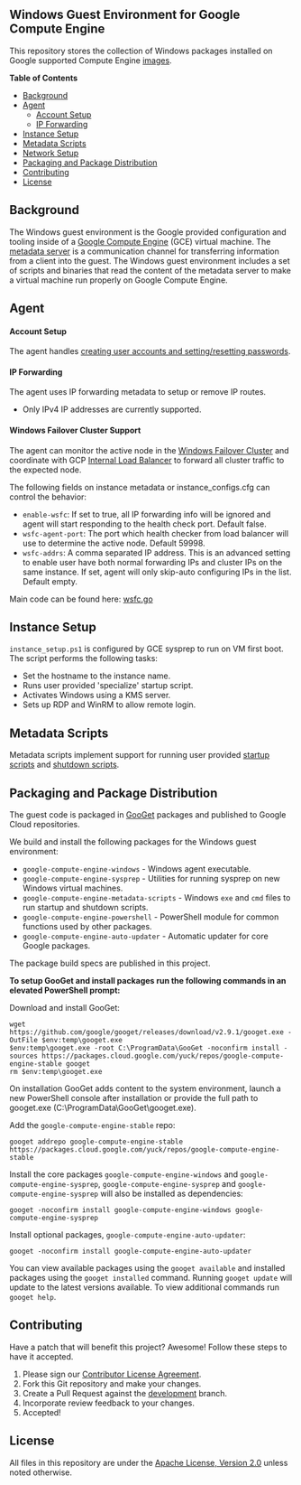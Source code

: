 ## Windows Guest Environment for Google Compute Engine
This repository stores the collection of Windows packages installed on Google
supported Compute Engine [images](https://cloud.google.com/compute/docs/images).

**Table of Contents**

* [Background](#background)
* [Agent](#Agent)
    * [Account Setup](#account-setup)
    * [IP Forwarding](#ip-forwarding)
* [Instance Setup](#instance-setup)
* [Metadata Scripts](#metadata-scripts)
* [Network Setup](#network-setup)
* [Packaging and Package Distribution](#packaging-andpackage-distribution)
* [Contributing](#contributing)
* [License](#license)

## Background

The Windows guest environment is the Google provided configuration and
tooling inside of a [Google Compute Engine](https://cloud.google.com/compute/)
(GCE) virtual machine. The
[metadata server](https://cloud.google.com/compute/docs/metadata) is a
communication channel for transferring information from a client into the guest.
The Windows guest environment includes a set of scripts and binaries that read
the content of the metadata server to make a virtual machine run properly on
Google Compute Engine.

## Agent

#### Account Setup

The agent handles [creating user accounts and setting/resetting passwords](https://cloud.google.com/compute/docs/instances/windows/creating-passwords-for-windows-instances).

#### IP Forwarding

The agent uses IP forwarding metadata to setup or remove IP routes.

*   Only IPv4 IP addresses are currently supported.

#### Windows Failover Cluster Support

The agent can monitor the active node in the [Windows Failover Cluster](https://technet.microsoft.com/en-us/library/cc770737(v=ws.11).aspx) and coordinate with GCP [Internal Load Balancer](https://cloud.google.com/compute/docs/load-balancing/internal/) to forward all cluster traffic to the expected node.

The following fields on instance metadata or instance_configs.cfg can control the behavior:

* `enable-wsfc`: If set to true, all IP forwarding info will be ignored and agent will start responding to the health check port. Default false.
* `wsfc-agent-port`: The port which health checker from load balancer will use to determine the active node. Default 59998.
* `wsfc-addrs`: A comma separated IP address. This is an advanced setting to enable user have both normal forwarding IPs and cluster IPs on the same instance. If set, agent will only skip-auto configuring IPs in the list. Default empty. 

Main code can be found here: [wsfc.go](GCEWindowsAgent/wsfc.go)

## Instance Setup

`instance_setup.ps1` is configured by GCE sysprep to run on VM first boot.
The script performs the following tasks:

*   Set the hostname to the instance name.
*   Runs user provided 'specialize' startup script.
*   Activates Windows using a KMS server.
*   Sets up RDP and WinRM to allow remote login.

## Metadata Scripts

Metadata scripts implement support for running user provided
[startup scripts](https://cloud.google.com/compute/docs/startupscript) and
[shutdown scripts](https://cloud.google.com/compute/docs/shutdownscript).

## Packaging and Package Distribution

The guest code is packaged in [GooGet](https://github.com/google/googet)
packages and published to Google Cloud repositories.

We build and install the following packages for the Windows guest environment:

*   `google-compute-engine-windows` - Windows agent executable.
*   `google-compute-engine-sysprep` - Utilities for running sysprep on new
    Windows virtual machines.
*   `google-compute-engine-metadata-scripts` - Windows `exe` and `cmd` files
    to run startup and shutdown scripts.
*   `google-compute-engine-powershell` - PowerShell module for common functions
    used by other packages.
*   `google-compute-engine-auto-updater` - Automatic updater for core Google
    packages.

The package build specs are published in this project.

**To setup GooGet and install packages run the following commands in an elevated
PowerShell prompt:**

Download and install GooGet:
```
wget https://github.com/google/googet/releases/download/v2.9.1/googet.exe -OutFile $env:temp\googet.exe
$env:temp\googet.exe -root C:\ProgramData\GooGet -noconfirm install -sources https://packages.cloud.google.com/yuck/repos/google-compute-engine-stable googet
rm $env:temp\googet.exe
```

On installation GooGet adds content to the system environment, launch a new PowerShell
console after installation or provide the full path to googet.exe
(C:\ProgramData\GooGet\googet.exe).

Add the `google-compute-engine-stable` repo:
```
googet addrepo google-compute-engine-stable https://packages.cloud.google.com/yuck/repos/google-compute-engine-stable
```

Install the core packages `google-compute-engine-windows` and
`google-compute-engine-sysprep`, `google-compute-engine-sysprep` and
`google-compute-engine-sysprep` will also be installed as dependencies:
```
googet -noconfirm install google-compute-engine-windows google-compute-engine-sysprep
```

Install optional packages, `google-compute-engine-auto-updater`:
```
googet -noconfirm install google-compute-engine-auto-updater
```

You can view available packages using the `googet available` and installed
packages using the `googet installed` command. Running `googet update` will
update to the latest versions available. To view additional commands run
`googet help`.

## Contributing

Have a patch that will benefit this project? Awesome! Follow these steps to have
it accepted.

1.  Please sign our [Contributor License Agreement](CONTRIB.md).
1.  Fork this Git repository and make your changes.
1.  Create a Pull Request against the
    [development](https://github.com/GoogleCloudPlatform/compute-image-packages/tree/development)
    branch.
1.  Incorporate review feedback to your changes.
1.  Accepted!

## License

All files in this repository are under the
[Apache License, Version 2.0](LICENSE) unless noted otherwise.
